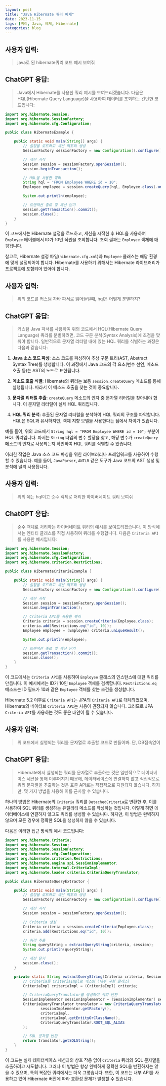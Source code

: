 ```yaml
---
layout: post
title: "Java Hibernate 쿼리 예제"
date: 2023-11-15
tags: [쿼리, Java, 예제, Hibernate]
categories: blog
---
```


## 사용자 입력:
> java로 된 hibernate쿼리 코드 예시 보여줘

## ChatGPT 응답:
> Java에서 Hibernate를 사용한 쿼리 예시를 보여드리겠습니다. 다음은 HQL(Hibernate Query Language)을 사용하여 데이터를 조회하는 간단한 코드입니다:

```java
import org.hibernate.Session;
import org.hibernate.SessionFactory;
import org.hibernate.cfg.Configuration;

public class HibernateExample {

    public static void main(String[] args) {
        // 설정을 로드하고 세션 팩토리 생성
        SessionFactory sessionFactory = new Configuration().configure().buildSessionFactory();

        // 세션 시작
        Session session = sessionFactory.openSession();
        session.beginTransaction();

        // HQL을 사용한 쿼리
        String hql = "FROM Employee WHERE id = 10";
        Employee employee = session.createQuery(hql, Employee.class).uniqueResult();

        System.out.println(employee);

        // 트랜잭션 종료 및 세션 닫기
        session.getTransaction().commit();
        session.close();
    }
}
```

이 코드에서는 Hibernate 설정을 로드하고, 세션을 시작한 후 HQL을 사용하여 `Employee` 테이블에서 ID가 10인 직원을 조회합니다. 조회 결과는 `Employee` 객체에 매핑됩니다. 

참고로, Hibernate 설정 파일(`hibernate.cfg.xml`)과 `Employee` 클래스는 해당 환경에 맞게 설정되어야 합니다. Hibernate를 사용하기 위해서는 Hibernate 라이브러리가 프로젝트에 포함되어 있어야 합니다.

## 사용자 입력:
> 위의 코드를 커스텀 자바 파서로 읽어들일때, hql은 어떻게 분별하지?

## ChatGPT 응답:
> 커스텀 Java 파서를 사용하여 위의 코드에서 HQL(Hibernate Query Language) 쿼리를 분별하려면, 코드 구문 분석(Syntax Analysis)에 초점을 맞춰야 합니다. 일반적으로 문자열 리터럴 내에 있는 HQL 쿼리를 식별하는 과정은 다음과 같습니다:

1. **Java 소스 코드 파싱**: 소스 코드를 파싱하여 추상 구문 트리(AST, Abstract Syntax Tree)를 생성합니다. 이 과정에서 Java 코드의 각 요소(변수 선언, 메소드 호출 등)는 AST의 노드로 표현됩니다.

2. **메소드 호출 식별**: Hibernate의 쿼리는 보통 `session.createQuery` 메소드를 통해 실행됩니다. 따라서 이 메소드 호출을 찾는 것이 중요합니다.

3. **문자열 리터럴 추출**: `createQuery` 메소드의 인자 중 문자열 리터럴을 찾아내야 합니다. 이 문자열 리터럴이 실제 HQL 쿼리입니다.

4. **HQL 쿼리 분석**: 추출된 문자열 리터럴을 분석하여 HQL 쿼리의 구조를 파악합니다. HQL은 SQL과 유사하지만, 객체 지향 모델을 사용한다는 점에서 차이가 있습니다.

예를 들어, 위의 코드에서 `String hql = "FROM Employee WHERE id = 10";` 부분이 HQL 쿼리입니다. 파서는 `String` 타입의 변수 할당을 찾고, 해당 변수가 `createQuery` 메소드의 인자로 사용되는지 확인하여 HQL 쿼리를 식별할 수 있습니다.

이러한 작업은 Java 소스 코드 파싱을 위한 라이브러리나 프레임워크를 사용하여 수행할 수 있습니다. 예를 들어, `JavaParser`, `ANTLR` 같은 도구가 Java 코드의 AST 생성 및 분석에 널리 사용됩니다.

## 사용자 입력:
> 위의 예는 hql이고 순수 객체로 처리한 하이버네이트 쿼리 보여줘

## ChatGPT 응답:
> 순수 객체로 처리하는 하이버네이트 쿼리의 예시를 보여드리겠습니다. 이 방식에서는 엔티티 클래스를 직접 사용하여 쿼리를 수행합니다. 다음은 `Criteria API`를 사용한 예시입니다:

```java
import org.hibernate.Session;
import org.hibernate.SessionFactory;
import org.hibernate.cfg.Configuration;
import org.hibernate.criterion.Restrictions;

public class HibernateCriteriaExample {

    public static void main(String[] args) {
        // 설정을 로드하고 세션 팩토리 생성
        SessionFactory sessionFactory = new Configuration().configure().buildSessionFactory();

        // 세션 시작
        Session session = sessionFactory.openSession();
        session.beginTransaction();

        // Criteria API를 사용한 쿼리
        Criteria criteria = session.createCriteria(Employee.class);
        criteria.add(Restrictions.eq("id", 10));
        Employee employee = (Employee) criteria.uniqueResult();

        System.out.println(employee);

        // 트랜잭션 종료 및 세션 닫기
        session.getTransaction().commit();
        session.close();
    }
}
```

이 코드에서는 `Criteria API`를 사용하여 `Employee` 클래스의 인스턴스에 대한 쿼리를 만듭니다. 이 예시에서는 ID가 10인 `Employee` 객체를 검색합니다. `Restrictions.eq` 메소드는 ID 필드가 10과 같은 `Employee` 객체를 찾는 조건을 생성합니다.

Hibernate 5.2 이후로 `Criteria API`는 JPA의 `Criteria API`로 대체되었으며, Hibernate의 네이티브 `Criteria API`는 사용이 권장되지 않습니다. 그러므로 JPA `Criteria API`를 사용하는 것도 좋은 대안이 될 수 있습니다.

## 사용자 입력:
> 위 코드에서 실행되는 쿼리를 문자열로 추출할 코드로 만들어봐. 단, DB접속없이

## ChatGPT 응답:
> Hibernate에서 실행되는 쿼리를 문자열로 추출하는 것은 일반적으로 데이터베이스 세션을 통해 이루어지기 때문에, 데이터베이스에 연결하지 않고 직접적으로 쿼리 문자열을 추출하는 것은 표준 API로는 직접적으로 지원되지 않습니다. 하지만, 몇 가지 방법을 사용해 이를 근사할 수 있습니다.

하나의 방법은 Hibernate의 `Criteria` 쿼리를 `DetachedCriteria`로 변환한 후, 이를 사용하여 SQL 쿼리를 생성하는 유틸리티 메소드를 작성하는 것입니다. 이렇게 하면 데이터베이스에 연결하지 않고도 쿼리를 생성할 수 있습니다. 하지만, 이 방법은 완벽하지 않으며 모든 경우에 정확한 SQL을 생성하지 않을 수 있습니다.

다음은 이러한 접근 방식의 예시 코드입니다:

```java
import org.hibernate.Criteria;
import org.hibernate.Session;
import org.hibernate.SessionFactory;
import org.hibernate.cfg.Configuration;
import org.hibernate.criterion.Restrictions;
import org.hibernate.engine.spi.SessionImplementor;
import org.hibernate.internal.CriteriaImpl;
import org.hibernate.loader.criteria.CriteriaQueryTranslator;

public class HibernateQueryExtractor {

    public static void main(String[] args) {
        // 설정을 로드하고 세션 팩토리 생성
        SessionFactory sessionFactory = new Configuration().configure().buildSessionFactory();

        // 세션 시작
        Session session = sessionFactory.openSession();

        // Criteria 생성
        Criteria criteria = session.createCriteria(Employee.class);
        criteria.add(Restrictions.eq("id", 10));

        // 쿼리 추출
        String queryString = extractQueryString(criteria, session);
        System.out.println(queryString);

        // 세션 닫기
        session.close();
    }

    private static String extractQueryString(Criteria criteria, Session session) {
        // Criteria를 CriteriaImpl로 캐스팅 (내부 구현 클래스)
        CriteriaImpl criteriaImpl = (CriteriaImpl) criteria;

        // CriteriaQueryTranslator를 생성하여 쿼리 변환
        SessionImplementor sessionImplementor = (SessionImplementor) session;
        CriteriaQueryTranslator translator = new CriteriaQueryTranslator(
                sessionImplementor.getFactory(),
                criteriaImpl, 
                criteriaImpl.getEntityOrClassName(), 
                CriteriaQueryTranslator.ROOT_SQL_ALIAS
        );

        // SQL 문자열 반환
        return translator.getSQLString();
    }
}
```

이 코드는 실제 데이터베이스 세션과의 상호 작용 없이 `Criteria` 쿼리의 SQL 문자열을 추출하려고 시도합니다. 그러나 이 방법은 항상 완벽하게 정확한 SQL을 반환하지는 않을 수 있으며, 특히 복잡한 쿼리에서는 더욱 그렇습니다. 또한, 이 코드는 내부 API를 사용하고 있어 Hibernate 버전에 따라 호환성 문제가 발생할 수 있습니다.

